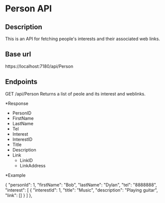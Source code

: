 # Person API
## Description
This is an API for fetching people's interests and their associated web links.

## Base url
https://localhost:7180/api/Person

## Endpoints
GET /api/Person
Returns a list of peole and its interest and weblinks.

*Response
 - PersonID
 - FirstName
 - LastName
 - Tel
 - Interest
  - InterestID
  - Title
  - Description
  - Link
    - LinkID
    - LinkAddress
    
*Example

{
    "personId": 1,
    "firstName": "Bob",
    "lastName": "Dylan",
    "tel": "8888888",
    "interest": [
     {
        "interestId": 1,
        "title": "Music",
        "description": "Playing guitar",
        "link": []
      }
    ]
  },
